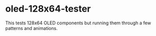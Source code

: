 # oled-128x64-tester
This tests 128x64 OLED components but running them through a few patterns and animations.